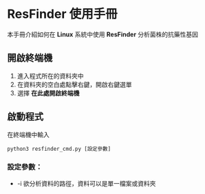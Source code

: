 # ResFinder 使用手冊

本手冊介紹如何在 **Linux** 系統中使用 **ResFinder** 分析菌株的抗藥性基因

## 開啟終端機

 1. 進入程式所在的資料夾中
 2. 在資料夾的空白處點擊右鍵，開啟右鍵選單
 3. 選擇 **在此處開啟終端機**

## 啟動程式
在終端機中輸入
```
python3 resfinder_cmd.py [設定參數]
```
### 設定參數：

 - -i 欲分析資料的路徑，資料可以是單一檔案或資料夾

<!--stackedit_data:
eyJoaXN0b3J5IjpbLTE3MDI3MTYxMV19
-->